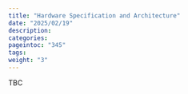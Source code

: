 ```yaml
---
title: "Hardware Specification and Architecture"
date: "2025/02/19"
description:
categories:
pageintoc: "345"
tags:
weight: "3"
---
```


<a id="hardware-spec-and-architecture-ampere-opennebula-onprem-cloud-solution"></a>

<!--# Hardware Specification and Architecture -->

TBC
